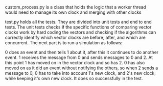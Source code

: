 custom_process.py is a class that holds the logic that a worker thread would need to manage its own clock and merging with other clocks

test.py holds all the tests. They are divided into unit tests and end to end tests. The unit tests checks if the specific functions of comparing vector clocks work by hard coding the vectors and checking if the algorithms can correctly identify which vector clocks are before, after, and which are concurrent. The next part is to run a simulation as follows:

0 does an event and then tells 1 about it, after this it continues to do another event. 
1 receives the message from 0 and sends messages to 0 and 2. 
At this point 1 has moved on in the vector clock and so has 2. 0 has also moved on as it did an event without notifying the others, so when 2 sends a message to 0, 0 has to take into account 1's new clock, and 2's new clock, while keeping it's own new clock. It does so successfully in the test.
